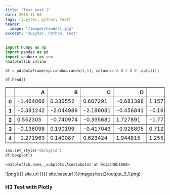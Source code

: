 ```yaml
---
title: "Test post 2"
date: 2018-11-08
tags: [jupyter, python, test]
header:
  image: "/images/header1.jpg"
excerpt: "Jupyter, Python, Test"
---
```


```python
import numpy as np
import pandas as pd
import seaborn as sns
%matplotlib inline
```


```python
df = pd.DataFrame(np.random.randn(5,5), columns='A B C D E'.split())
```


```python
df.head()
```




<div>
<style scoped>
    .dataframe tbody tr th:only-of-type {
        vertical-align: middle;
    }

    .dataframe tbody tr th {
        vertical-align: top;
    }

    .dataframe thead th {
        text-align: right;
    }
</style>
<table border="1" class="dataframe">
  <thead>
    <tr style="text-align: right;">
      <th></th>
      <th>A</th>
      <th>B</th>
      <th>C</th>
      <th>D</th>
      <th>E</th>
    </tr>
  </thead>
  <tbody>
    <tr>
      <th>0</th>
      <td>-1.464066</td>
      <td>0.336552</td>
      <td>0.607291</td>
      <td>-0.681398</td>
      <td>1.157758</td>
    </tr>
    <tr>
      <th>1</th>
      <td>-0.381242</td>
      <td>-2.044989</td>
      <td>-2.186081</td>
      <td>-0.456841</td>
      <td>-0.169559</td>
    </tr>
    <tr>
      <th>2</th>
      <td>0.552305</td>
      <td>-0.740974</td>
      <td>-0.395681</td>
      <td>1.727891</td>
      <td>-1.773343</td>
    </tr>
    <tr>
      <th>3</th>
      <td>-0.136098</td>
      <td>0.190199</td>
      <td>-0.417043</td>
      <td>-0.928805</td>
      <td>0.712748</td>
    </tr>
    <tr>
      <th>4</th>
      <td>-1.271963</td>
      <td>0.140087</td>
      <td>0.623424</td>
      <td>1.944815</td>
      <td>1.255174</td>
    </tr>
  </tbody>
</table>
</div>




```python
sns.set_style("darkgrid")
df.boxplot()
```




    <matplotlib.axes._subplots.AxesSubplot at 0x1a246b1668>



![png]({{ site.url }}{{ site.baseurl }}/images/test2/output_3_1.png)


### H3 Test with Plotly


<script src="https://cdn.plot.ly/plotly-latest.min.js"></script>

<div id="22495cec-ac95-42d5-b3b1-4566a5848585" style="height: 100%; width: 100%;" class="plotly-graph-div"></div><script type="text/javascript">window.PLOTLYENV=window.PLOTLYENV || {};window.PLOTLYENV.BASE_URL="https://plot.ly";Plotly.newPlot("22495cec-ac95-42d5-b3b1-4566a5848585", [{"type": "scatter", "x": [0.0, 0.1111111111111111, 0.2222222222222222, 0.3333333333333333, 0.4444444444444444, 0.5555555555555556, 0.6666666666666666, 0.7777777777777777, 0.8888888888888888, 1.0], "y": [-0.2706323284096669, -0.5368085060076518, -0.3650022122835297, 1.0837185699917664, -1.6123886503326845, 1.3256691068338189, -0.31083903066205104, 0.6951190301897303, -1.624361384686101, 1.852523980751262]}], {}, {"showLink": true, "linkText": "Export to plot.ly"})</script>

<div id="9896878f-5150-4b05-8ad9-bd23c5802fc2" style="height: 525px; width: 100%;" class="plotly-graph-div js-plotly-plot"><div class="plot-container plotly"><div class="svg-container" style="position: relative; width: 985.469px; height: 525px;"><svg class="main-svg" xmlns="http://www.w3.org/2000/svg" xmlns:xlink="http://www.w3.org/1999/xlink" width="985.469" height="525" style="background: rgb(245, 246, 249);"><defs id="defs-ed16f3"><g class="clips"><clipPath id="cliped16f3xyplot" class="plotclip"><rect width="824" height="241.49999999999997"></rect></clipPath><clipPath id="cliped16f3x2y2plot" class="plotclip"><rect width="824" height="86.25"></rect></clipPath><clipPath class="axesclip" id="cliped16f3x"><rect x="80" y="0" width="824" height="525"></rect></clipPath><clipPath class="axesclip" id="cliped16f3y"><rect x="0" y="100" width="985.469" height="241.49999999999997"></rect></clipPath><clipPath class="axesclip" id="cliped16f3xy"><rect x="80" y="100" width="824" height="241.49999999999997"></rect></clipPath><clipPath class="axesclip" id="cliped16f3y2"><rect x="0" y="358.75" width="985.469" height="86.25"></rect></clipPath><clipPath class="axesclip" id="cliped16f3xy2"><rect x="80" y="358.75" width="824" height="86.25"></rect></clipPath><clipPath class="axesclip" id="cliped16f3x2"><rect x="80" y="0" width="824" height="525"></rect></clipPath><clipPath class="axesclip" id="cliped16f3x2y"><rect x="80" y="100" width="824" height="241.49999999999997"></rect></clipPath><clipPath class="axesclip" id="cliped16f3x2y2"><rect x="80" y="358.75" width="824" height="86.25"></rect></clipPath></g><g class="gradients"></g></defs><g class="bglayer"></g><g class="draglayer cursor-crosshair"><g class="xy"><rect class="nsewdrag drag" data-subplot="xy" x="80" y="100" width="824" height="241.49999999999997" style="fill: transparent; stroke-width: 0; pointer-events: all;"></rect><rect class="nwdrag drag cursor-nw-resize" data-subplot="xy" x="60" y="80" width="20" height="20" style="fill: transparent; stroke-width: 0; pointer-events: all;"></rect><rect class="nedrag drag cursor-ne-resize" data-subplot="xy" x="904" y="80" width="20" height="20" style="fill: transparent; stroke-width: 0; pointer-events: all;"></rect><rect class="swdrag drag cursor-sw-resize" data-subplot="xy" x="60" y="341.5" width="20" height="20" style="fill: transparent; stroke-width: 0; pointer-events: all;"></rect><rect class="sedrag drag cursor-se-resize" data-subplot="xy" x="904" y="341.5" width="20" height="20" style="fill: transparent; stroke-width: 0; pointer-events: all;"></rect><rect class="ewdrag drag cursor-ew-resize" data-subplot="xy" x="162.4" y="342" width="659.2" height="20" style="fill: transparent; stroke-width: 0; pointer-events: all;"></rect><rect class="wdrag drag cursor-w-resize" data-subplot="xy" x="80" y="342" width="82.4" height="20" style="fill: transparent; stroke-width: 0; pointer-events: all;"></rect><rect class="edrag drag cursor-e-resize" data-subplot="xy" x="821.6" y="342" width="82.4" height="20" style="fill: transparent; stroke-width: 0; pointer-events: all;"></rect><rect class="nsdrag drag cursor-ns-resize" data-subplot="xy" x="59.5" y="124.15" width="20" height="193.2" style="fill: transparent; stroke-width: 0; pointer-events: all;"></rect><rect class="sdrag drag cursor-s-resize" data-subplot="xy" x="59.5" y="317.34999999999997" width="20" height="24.15" style="fill: transparent; stroke-width: 0; pointer-events: all;"></rect><rect class="ndrag drag cursor-n-resize" data-subplot="xy" x="59.5" y="100" width="20" height="24.15" style="fill: transparent; stroke-width: 0; pointer-events: all;"></rect></g><g class="x2y2"><rect class="nsewdrag drag" data-subplot="x2y2" x="80" y="358.75" width="824" height="86.25" style="fill: transparent; stroke-width: 0; pointer-events: all;"></rect><rect class="nwdrag drag cursor-nw-resize" data-subplot="x2y2" x="60" y="338.75" width="20" height="20" style="fill: transparent; stroke-width: 0; pointer-events: all;"></rect><rect class="nedrag drag cursor-ne-resize" data-subplot="x2y2" x="904" y="338.75" width="20" height="20" style="fill: transparent; stroke-width: 0; pointer-events: all;"></rect><rect class="swdrag drag cursor-sw-resize" data-subplot="x2y2" x="60" y="445" width="20" height="20" style="fill: transparent; stroke-width: 0; pointer-events: all;"></rect><rect class="sedrag drag cursor-se-resize" data-subplot="x2y2" x="904" y="445" width="20" height="20" style="fill: transparent; stroke-width: 0; pointer-events: all;"></rect><rect class="ewdrag drag cursor-ew-resize" data-subplot="x2y2" x="162.4" y="445.5" width="659.2" height="20" style="fill: transparent; stroke-width: 0; pointer-events: all;"></rect><rect class="wdrag drag cursor-w-resize" data-subplot="x2y2" x="80" y="445.5" width="82.4" height="20" style="fill: transparent; stroke-width: 0; pointer-events: all;"></rect><rect class="edrag drag cursor-e-resize" data-subplot="x2y2" x="821.6" y="445.5" width="82.4" height="20" style="fill: transparent; stroke-width: 0; pointer-events: all;"></rect><rect class="nsdrag drag cursor-ns-resize" data-subplot="x2y2" x="59.5" y="367.375" width="20" height="69" style="fill: transparent; stroke-width: 0; pointer-events: all;"></rect><rect class="sdrag drag cursor-s-resize" data-subplot="x2y2" x="59.5" y="436.375" width="20" height="8.625" style="fill: transparent; stroke-width: 0; pointer-events: all;"></rect><rect class="ndrag drag cursor-n-resize" data-subplot="x2y2" x="59.5" y="358.75" width="20" height="8.625" style="fill: transparent; stroke-width: 0; pointer-events: all;"></rect></g></g><g class="layer-below"><g class="imagelayer"></g><g class="shapelayer"></g></g><g class="cartesianlayer"><g class="subplot xy"><g class="layer-subplot"><g class="shapelayer"></g><g class="imagelayer"></g></g><g class="gridlayer"><g class="x"><path class="xgrid crisp" d="M0,100v241.49999999999997" transform="translate(163.23000000000002,0)" style="stroke: rgb(225, 229, 237); stroke-opacity: 1; stroke-width: 1px;"></path><path class="xgrid crisp" d="M0,100v241.49999999999997" transform="translate(246.46,0)" style="stroke: rgb(225, 229, 237); stroke-opacity: 1; stroke-width: 1px;"></path><path class="xgrid crisp" d="M0,100v241.49999999999997" transform="translate(329.7,0)" style="stroke: rgb(225, 229, 237); stroke-opacity: 1; stroke-width: 1px;"></path><path class="xgrid crisp" d="M0,100v241.49999999999997" transform="translate(412.93,0)" style="stroke: rgb(225, 229, 237); stroke-opacity: 1; stroke-width: 1px;"></path><path class="xgrid crisp" d="M0,100v241.49999999999997" transform="translate(496.16,0)" style="stroke: rgb(225, 229, 237); stroke-opacity: 1; stroke-width: 1px;"></path><path class="xgrid crisp" d="M0,100v241.49999999999997" transform="translate(579.39,0)" style="stroke: rgb(225, 229, 237); stroke-opacity: 1; stroke-width: 1px;"></path><path class="xgrid crisp" d="M0,100v241.49999999999997" transform="translate(662.63,0)" style="stroke: rgb(225, 229, 237); stroke-opacity: 1; stroke-width: 1px;"></path><path class="xgrid crisp" d="M0,100v241.49999999999997" transform="translate(745.86,0)" style="stroke: rgb(225, 229, 237); stroke-opacity: 1; stroke-width: 1px;"></path><path class="xgrid crisp" d="M0,100v241.49999999999997" transform="translate(829.09,0)" style="stroke: rgb(225, 229, 237); stroke-opacity: 1; stroke-width: 1px;"></path></g><g class="y"><path class="ygrid crisp" d="M80,0h824" transform="translate(0,307.72)" style="stroke: rgb(225, 229, 237); stroke-opacity: 1; stroke-width: 1px;"></path><path class="ygrid crisp" d="M80,0h824" transform="translate(0,270)" style="stroke: rgb(225, 229, 237); stroke-opacity: 1; stroke-width: 1px;"></path><path class="ygrid crisp" d="M80,0h824" transform="translate(0,194.57)" style="stroke: rgb(225, 229, 237); stroke-opacity: 1; stroke-width: 1px;"></path><path class="ygrid crisp" d="M80,0h824" transform="translate(0,156.85)" style="stroke: rgb(225, 229, 237); stroke-opacity: 1; stroke-width: 1px;"></path><path class="ygrid crisp" d="M80,0h824" transform="translate(0,119.14)" style="stroke: rgb(225, 229, 237); stroke-opacity: 1; stroke-width: 1px;"></path></g></g><g class="zerolinelayer"><path class="xzl zl crisp" d="M0,100v241.49999999999997" transform="translate(80,0)" style="stroke: rgb(225, 229, 237); stroke-opacity: 1; stroke-width: 1px;"></path><path class="yzl zl crisp" d="M80,0h824" transform="translate(0,232.29)" style="stroke: rgb(225, 229, 237); stroke-opacity: 1; stroke-width: 1px;"></path></g><path class="xlines-below"></path><path class="ylines-below"></path><g class="overlines-below"></g><g class="xaxislayer-below"></g><g class="yaxislayer-below"></g><g class="overaxes-below"></g><g class="plot" transform="translate(80, 100)" clip-path="url(#cliped16f3xyplot)"><g class="scatterlayer mlayer"><g class="trace scatter traceaff9847f-6020-48f7-b0f1-c987dec15ae1" style="stroke-miterlimit: 2; opacity: 1;"><g class="fills"></g><g class="errorbars"></g><g class="lines"><path class="js-line" d="M0,149.48L8.32,170.11L16.65,154.57L24.97,160.27L33.29,109.95L41.62,178.2L49.94,122.17L58.26,127.52L66.59,146.04L74.91,213.4L83.23,106.76L91.56,113.11L99.88,109.94L108.2,181.21L116.53,177.86L124.85,137.48L133.17,84.15L141.49,198.22L149.82,103.36L158.14,109.17L166.46,147.44L174.79,188.59L183.11,92.01L199.76,177.69L208.08,47.02L216.4,161.22L224.73,94.73L233.05,94.89L241.37,147.61L249.7,123.23L258.02,12.08L266.34,59.6L274.67,159.3L282.99,229.43L291.31,124.69L299.64,137.39L307.96,106L316.28,215.91L324.61,109.74L332.93,136.78L341.25,98.27L349.58,163.41L357.9,145.11L366.22,148.17L374.55,149.99L382.87,125.49L391.19,166.28L399.52,112.07L407.84,169.14L416.16,77.73L424.48,125.82L432.81,52.7L441.13,140.04L449.45,196.95L457.78,36.92L466.1,157.45L474.42,107.87L482.75,106.56L491.07,198.07L499.39,133.71L507.72,129.11L532.69,186.17L541.01,174.03L549.33,106.07L557.66,168.93L565.98,126.11L574.3,88.52L582.63,178.94L590.95,88.87L599.27,183.88L607.6,108.07L615.92,151.79L624.24,164.75L632.57,183.08L640.89,157.53L649.21,111.24L657.54,119.8L665.86,99.22L674.18,225.15L682.51,81.39L690.83,158.26L699.15,123.27L707.47,214.29L715.8,86.38L724.12,169.99L732.44,133.6L740.77,103.61L749.09,73.55L757.41,112.03L765.74,94.76L774.06,148.19L782.38,163.57L790.71,145.43L799.03,123.54L807.35,148.87L815.68,135.07L824,43.96" style="vector-effect: non-scaling-stroke; fill: none; stroke: rgb(255, 153, 51); stroke-opacity: 1; stroke-width: 1.3px; opacity: 1;"></path></g><g class="points"></g><g class="text"></g></g><g class="trace scatter trace3a095649-e96a-4704-a845-d1b12e963800" style="stroke-miterlimit: 2; opacity: 1;"><g class="fills"></g><g class="errorbars"></g><g class="lines"><path class="js-line" d="M0,77.06L8.32,176.68L16.65,158.8L24.97,32.24L33.29,201.11L41.62,121.77L49.94,144.06L58.26,175.35L66.59,99.89L74.91,93.65L83.23,134.39L91.56,101.67L99.88,120.28L108.2,163.18L116.53,182.34L124.85,156.84L133.17,122.7L141.49,59.96L149.82,166.78L158.14,143.82L166.46,114.74L174.79,79.46L183.11,48.28L191.43,83.88L199.76,168.75L208.08,89.16L216.4,139.93L224.73,109.58L233.05,66.97L241.37,84.16L249.7,109.88L258.02,123.01L266.34,67.35L274.67,151.75L282.99,108.65L291.31,140.97L299.64,143.46L307.96,141.59L316.28,120.28L324.61,123.76L332.93,126.04L341.25,104.95L349.58,166.65L357.9,188.28L366.22,111.43L374.55,190.42L382.87,158.56L391.19,118.59L399.52,122.38L407.84,77.88L416.16,208.19L424.48,152.31L432.81,174.48L441.13,179.06L449.45,106.45L457.78,182.18L466.1,165.33L474.42,189.17L482.75,144.89L491.07,111.36L499.39,95.15L507.72,84.65L516.04,151.72L524.36,50.05L532.69,157.64L541.01,150.88L549.33,160.05L557.66,146.45L565.98,120.01L574.3,136.75L582.63,146.94L590.95,167.51L599.27,149.33L607.6,110.95L615.92,117.3L624.24,142.3L632.57,107.46L640.89,152.34L649.21,140.08L657.54,169.16L665.86,83.83L674.18,84.65L682.51,194.45L690.83,145.98L699.15,104.57L707.47,169.58L715.8,91.15L724.12,190.62L732.44,104.73L740.77,168.32L749.09,121.45L757.41,89L765.74,167.85L774.06,146.78L782.38,133.27L790.71,59.57L799.03,131.02L807.35,135.99L815.68,113.38L824,164.09" style="vector-effect: non-scaling-stroke; fill: none; stroke: rgb(55, 128, 191); stroke-opacity: 1; stroke-width: 1.3px; opacity: 1;"></path></g><g class="points"></g><g class="text"></g></g></g></g><g class="overplot"></g><path class="xlines-above crisp" d="M0,0" style="fill: none;"></path><path class="ylines-above crisp" d="M0,0" style="fill: none;"></path><g class="overlines-above"></g><g class="xaxislayer-above"><g class="xtick"><text text-anchor="middle" x="0" y="354.5" data-unformatted="0" data-math="N" transform="translate(80,0)" style="font-family: &quot;Open Sans&quot;, verdana, arial, sans-serif; font-size: 12px; fill: rgb(77, 86, 99); fill-opacity: 1; white-space: pre;">0</text></g><g class="xtick"><text text-anchor="middle" x="0" y="354.5" data-unformatted="10" data-math="N" transform="translate(163.23000000000002,0)" style="font-family: &quot;Open Sans&quot;, verdana, arial, sans-serif; font-size: 12px; fill: rgb(77, 86, 99); fill-opacity: 1; white-space: pre;">10</text></g><g class="xtick"><text text-anchor="middle" x="0" y="354.5" data-unformatted="20" data-math="N" transform="translate(246.46,0)" style="font-family: &quot;Open Sans&quot;, verdana, arial, sans-serif; font-size: 12px; fill: rgb(77, 86, 99); fill-opacity: 1; white-space: pre;">20</text></g><g class="xtick"><text text-anchor="middle" x="0" y="354.5" data-unformatted="30" data-math="N" transform="translate(329.7,0)" style="font-family: &quot;Open Sans&quot;, verdana, arial, sans-serif; font-size: 12px; fill: rgb(77, 86, 99); fill-opacity: 1; white-space: pre;">30</text></g><g class="xtick"><text text-anchor="middle" x="0" y="354.5" data-unformatted="40" data-math="N" transform="translate(412.93,0)" style="font-family: &quot;Open Sans&quot;, verdana, arial, sans-serif; font-size: 12px; fill: rgb(77, 86, 99); fill-opacity: 1; white-space: pre;">40</text></g><g class="xtick"><text text-anchor="middle" x="0" y="354.5" data-unformatted="50" data-math="N" transform="translate(496.16,0)" style="font-family: &quot;Open Sans&quot;, verdana, arial, sans-serif; font-size: 12px; fill: rgb(77, 86, 99); fill-opacity: 1; white-space: pre;">50</text></g><g class="xtick"><text text-anchor="middle" x="0" y="354.5" data-unformatted="60" data-math="N" transform="translate(579.39,0)" style="font-family: &quot;Open Sans&quot;, verdana, arial, sans-serif; font-size: 12px; fill: rgb(77, 86, 99); fill-opacity: 1; white-space: pre;">60</text></g><g class="xtick"><text text-anchor="middle" x="0" y="354.5" data-unformatted="70" data-math="N" transform="translate(662.63,0)" style="font-family: &quot;Open Sans&quot;, verdana, arial, sans-serif; font-size: 12px; fill: rgb(77, 86, 99); fill-opacity: 1; white-space: pre;">70</text></g><g class="xtick"><text text-anchor="middle" x="0" y="354.5" data-unformatted="80" data-math="N" transform="translate(745.86,0)" style="font-family: &quot;Open Sans&quot;, verdana, arial, sans-serif; font-size: 12px; fill: rgb(77, 86, 99); fill-opacity: 1; white-space: pre;">80</text></g><g class="xtick"><text text-anchor="middle" x="0" y="354.5" data-unformatted="90" data-math="N" transform="translate(829.09,0)" style="font-family: &quot;Open Sans&quot;, verdana, arial, sans-serif; font-size: 12px; fill: rgb(77, 86, 99); fill-opacity: 1; white-space: pre;">90</text></g></g><g class="yaxislayer-above"><g class="ytick"><text text-anchor="end" x="79" y="4.199999999999999" data-unformatted="−2" data-math="N" transform="translate(0,307.72)" style="font-family: &quot;Open Sans&quot;, verdana, arial, sans-serif; font-size: 12px; fill: rgb(77, 86, 99); fill-opacity: 1; white-space: pre;">−2</text></g><g class="ytick"><text text-anchor="end" x="79" y="4.199999999999999" data-unformatted="−1" data-math="N" transform="translate(0,270)" style="font-family: &quot;Open Sans&quot;, verdana, arial, sans-serif; font-size: 12px; fill: rgb(77, 86, 99); fill-opacity: 1; white-space: pre;">−1</text></g><g class="ytick"><text text-anchor="end" x="79" y="4.199999999999999" data-unformatted="0" data-math="N" transform="translate(0,232.29)" style="font-family: &quot;Open Sans&quot;, verdana, arial, sans-serif; font-size: 12px; fill: rgb(77, 86, 99); fill-opacity: 1; white-space: pre;">0</text></g><g class="ytick"><text text-anchor="end" x="79" y="4.199999999999999" data-unformatted="1" data-math="N" transform="translate(0,194.57)" style="font-family: &quot;Open Sans&quot;, verdana, arial, sans-serif; font-size: 12px; fill: rgb(77, 86, 99); fill-opacity: 1; white-space: pre;">1</text></g><g class="ytick"><text text-anchor="end" x="79" y="4.199999999999999" data-unformatted="2" data-math="N" transform="translate(0,156.85)" style="font-family: &quot;Open Sans&quot;, verdana, arial, sans-serif; font-size: 12px; fill: rgb(77, 86, 99); fill-opacity: 1; white-space: pre;">2</text></g><g class="ytick"><text text-anchor="end" x="79" y="4.199999999999999" data-unformatted="3" data-math="N" transform="translate(0,119.14)" style="font-family: &quot;Open Sans&quot;, verdana, arial, sans-serif; font-size: 12px; fill: rgb(77, 86, 99); fill-opacity: 1; white-space: pre;">3</text></g></g><g class="overaxes-above"></g></g><g class="subplot x2y2"><g class="layer-subplot"><g class="shapelayer"></g><g class="imagelayer"></g></g><g class="gridlayer"><g class="x2"><path class="x2grid crisp" d="M0,358.75v86.25" transform="translate(163.23000000000002,0)" style="stroke: rgb(225, 229, 237); stroke-opacity: 1; stroke-width: 1px;"></path><path class="x2grid crisp" d="M0,358.75v86.25" transform="translate(246.46,0)" style="stroke: rgb(225, 229, 237); stroke-opacity: 1; stroke-width: 1px;"></path><path class="x2grid crisp" d="M0,358.75v86.25" transform="translate(329.7,0)" style="stroke: rgb(225, 229, 237); stroke-opacity: 1; stroke-width: 1px;"></path><path class="x2grid crisp" d="M0,358.75v86.25" transform="translate(412.93,0)" style="stroke: rgb(225, 229, 237); stroke-opacity: 1; stroke-width: 1px;"></path><path class="x2grid crisp" d="M0,358.75v86.25" transform="translate(496.16,0)" style="stroke: rgb(225, 229, 237); stroke-opacity: 1; stroke-width: 1px;"></path><path class="x2grid crisp" d="M0,358.75v86.25" transform="translate(579.39,0)" style="stroke: rgb(225, 229, 237); stroke-opacity: 1; stroke-width: 1px;"></path><path class="x2grid crisp" d="M0,358.75v86.25" transform="translate(662.63,0)" style="stroke: rgb(225, 229, 237); stroke-opacity: 1; stroke-width: 1px;"></path><path class="x2grid crisp" d="M0,358.75v86.25" transform="translate(745.86,0)" style="stroke: rgb(225, 229, 237); stroke-opacity: 1; stroke-width: 1px;"></path><path class="x2grid crisp" d="M0,358.75v86.25" transform="translate(829.09,0)" style="stroke: rgb(225, 229, 237); stroke-opacity: 1; stroke-width: 1px;"></path></g><g class="y2"><path class="y2grid crisp" d="M80,0h824" transform="translate(0,443.5)" style="stroke: rgb(225, 229, 237); stroke-opacity: 1; stroke-width: 1px;"></path><path class="y2grid crisp" d="M80,0h824" transform="translate(0,423.01)" style="stroke: rgb(225, 229, 237); stroke-opacity: 1; stroke-width: 1px;"></path><path class="y2grid crisp" d="M80,0h824" transform="translate(0,382.03)" style="stroke: rgb(225, 229, 237); stroke-opacity: 1; stroke-width: 1px;"></path><path class="y2grid crisp" d="M80,0h824" transform="translate(0,361.54)" style="stroke: rgb(225, 229, 237); stroke-opacity: 1; stroke-width: 1px;"></path></g></g><g class="zerolinelayer"><path class="x2zl zl crisp" d="M0,358.75v86.25" transform="translate(80,0)" style="stroke: rgb(225, 229, 237); stroke-opacity: 1; stroke-width: 1px;"></path><path class="y2zl zl crisp" d="M80,0h824" transform="translate(0,402.52)" style="stroke: rgb(225, 229, 237); stroke-opacity: 1; stroke-width: 1px;"></path></g><path class="xlines-below"></path><path class="ylines-below"></path><g class="overlines-below"></g><g class="xaxislayer-below"></g><g class="yaxislayer-below"></g><g class="overaxes-below"></g><g class="plot" transform="translate(80, 358.75)" clip-path="url(#cliped16f3x2y2plot)"><g class="scatterlayer mlayer"><g class="trace scatter trace69a8c440-0cb4-4673-915b-51d8d7982895" style="stroke-miterlimit: 2;"><g class="fills"><g><path class="js-fill" d="M824,43.77L8.32,43.77L8.32,41.98L16.65,42.62L33.29,19.01L49.94,37.83L58.26,30.78L83.23,36.26L99.88,40.96L116.53,42.55L124.85,38.51L133.17,33.3L149.82,26.54L158.14,34.36L208.08,32.32L224.73,39.74L258.02,13.64L266.34,41.67L291.31,39.35L299.64,42.12L307.96,34.1L324.61,39.96L341.25,41.96L349.58,42.89L357.9,32.05L374.55,32.79L382.87,34.79L399.52,40.97L416.16,8.33L424.48,36.58L432.81,10.69L441.13,33.17L457.78,4.31L466.1,41.63L474.42,21.69L482.75,33.36L516.04,42.72L549.33,29.11L574.3,30.67L590.95,22.41L607.6,42.99L649.21,35.94L657.54,30.36L682.51,13.06L715.8,42.47L724.12,38.17L740.77,26.19L749.09,30.76L765.74,23.92L799.03,41.74L824,11.14" style="fill: rgb(0, 128, 0); fill-opacity: 0.5; stroke-width: 0;"></path></g></g><g class="errorbars"></g><g class="lines"><path class="js-line" d="M8.32,41.98L16.65,42.62" style="vector-effect: non-scaling-stroke; fill: none; stroke: rgb(0, 128, 0); stroke-opacity: 1; stroke-width: 0.5px; opacity: 1;"></path><path class="js-line" d="M49.94,37.83L58.26,30.78" style="vector-effect: non-scaling-stroke; fill: none; stroke: rgb(0, 128, 0); stroke-opacity: 1; stroke-width: 0.5px; opacity: 1;"></path><path class="js-line" d="M116.53,42.55L124.85,38.51L133.17,33.3" style="vector-effect: non-scaling-stroke; fill: none; stroke: rgb(0, 128, 0); stroke-opacity: 1; stroke-width: 0.5px; opacity: 1;"></path><path class="js-line" d="M149.82,26.54L158.14,34.36" style="vector-effect: non-scaling-stroke; fill: none; stroke: rgb(0, 128, 0); stroke-opacity: 1; stroke-width: 0.5px; opacity: 1;"></path><path class="js-line" d="M258.02,13.64L266.34,41.67" style="vector-effect: non-scaling-stroke; fill: none; stroke: rgb(0, 128, 0); stroke-opacity: 1; stroke-width: 0.5px; opacity: 1;"></path><path class="js-line" d="M291.31,39.35L299.64,42.12L307.96,34.1" style="vector-effect: non-scaling-stroke; fill: none; stroke: rgb(0, 128, 0); stroke-opacity: 1; stroke-width: 0.5px; opacity: 1;"></path><path class="js-line" d="M341.25,41.96L349.58,42.89L357.9,32.05" style="vector-effect: non-scaling-stroke; fill: none; stroke: rgb(0, 128, 0); stroke-opacity: 1; stroke-width: 0.5px; opacity: 1;"></path><path class="js-line" d="M374.55,32.79L382.87,34.79" style="vector-effect: non-scaling-stroke; fill: none; stroke: rgb(0, 128, 0); stroke-opacity: 1; stroke-width: 0.5px; opacity: 1;"></path><path class="js-line" d="M416.16,8.33L424.48,36.58L432.81,10.69L441.13,33.17" style="vector-effect: non-scaling-stroke; fill: none; stroke: rgb(0, 128, 0); stroke-opacity: 1; stroke-width: 0.5px; opacity: 1;"></path><path class="js-line" d="M457.78,4.31L466.1,41.63L474.42,21.69L482.75,33.36" style="vector-effect: non-scaling-stroke; fill: none; stroke: rgb(0, 128, 0); stroke-opacity: 1; stroke-width: 0.5px; opacity: 1;"></path><path class="js-line" d="M649.21,35.94L657.54,30.36" style="vector-effect: non-scaling-stroke; fill: none; stroke: rgb(0, 128, 0); stroke-opacity: 1; stroke-width: 0.5px; opacity: 1;"></path><path class="js-line" d="M715.8,42.47L724.12,38.17" style="vector-effect: non-scaling-stroke; fill: none; stroke: rgb(0, 128, 0); stroke-opacity: 1; stroke-width: 0.5px; opacity: 1;"></path><path class="js-line" d="M740.77,26.19L749.09,30.76" style="vector-effect: non-scaling-stroke; fill: none; stroke: rgb(0, 128, 0); stroke-opacity: 1; stroke-width: 0.5px; opacity: 1;"></path></g><g class="points"></g><g class="text"></g></g><g class="trace scatter trace5b49ff81-b691-424b-80cb-e258ae739612" style="stroke-miterlimit: 2;"><g class="fills"><g><path class="js-fill" d="M815.68,43.77L0,43.77L0,63.44L24.97,78.55L41.62,59.1L66.59,56.31L74.91,76.3L91.56,46.88L108.2,48.67L141.49,81.33L166.46,52.66L174.79,73.42L183.11,55.65L191.43,57.27L199.76,46.2L216.4,49.55L233.05,51.35L241.37,61.01L249.7,47.4L274.67,45.82L282.99,76.58L316.28,69.75L332.93,46.69L366.22,53.75L391.19,56.73L407.84,68.56L449.45,68.35L491.07,67.33L499.39,54.25L507.72,55.85L524.36,75.76L532.69,51.52L541.01,50.06L557.66,49.88L565.98,45.43L582.63,52.46L599.27,53.16L615.92,53.14L624.24,49.87L632.57,64.31L640.89,45.18L665.86,47.95L674.18,81.94L690.83,47.11L699.15,48.85L707.47,55.92L732.44,51.61L757.41,50.03L774.06,44.15L782.38,52L790.71,67.09L807.35,47.27L815.68,49.66" style="fill: rgb(255, 0, 0); fill-opacity: 0.5; stroke-width: 0;"></path></g></g><g class="errorbars"></g><g class="lines"><path class="js-line" d="M66.59,56.31L74.91,76.3" style="vector-effect: non-scaling-stroke; fill: none; stroke: rgb(255, 0, 0); stroke-opacity: 1; stroke-width: 0.5px; opacity: 1;"></path><path class="js-line" d="M166.46,52.66L174.79,73.42L183.11,55.65L191.43,57.27L199.76,46.2" style="vector-effect: non-scaling-stroke; fill: none; stroke: rgb(255, 0, 0); stroke-opacity: 1; stroke-width: 0.5px; opacity: 1;"></path><path class="js-line" d="M233.05,51.35L241.37,61.01L249.7,47.4" style="vector-effect: non-scaling-stroke; fill: none; stroke: rgb(255, 0, 0); stroke-opacity: 1; stroke-width: 0.5px; opacity: 1;"></path><path class="js-line" d="M274.67,45.82L282.99,76.58" style="vector-effect: non-scaling-stroke; fill: none; stroke: rgb(255, 0, 0); stroke-opacity: 1; stroke-width: 0.5px; opacity: 1;"></path><path class="js-line" d="M491.07,67.33L499.39,54.25L507.72,55.85" style="vector-effect: non-scaling-stroke; fill: none; stroke: rgb(255, 0, 0); stroke-opacity: 1; stroke-width: 0.5px; opacity: 1;"></path><path class="js-line" d="M524.36,75.76L532.69,51.52L541.01,50.06" style="vector-effect: non-scaling-stroke; fill: none; stroke: rgb(255, 0, 0); stroke-opacity: 1; stroke-width: 0.5px; opacity: 1;"></path><path class="js-line" d="M557.66,49.88L565.98,45.43" style="vector-effect: non-scaling-stroke; fill: none; stroke: rgb(255, 0, 0); stroke-opacity: 1; stroke-width: 0.5px; opacity: 1;"></path><path class="js-line" d="M615.92,53.14L624.24,49.87L632.57,64.31L640.89,45.18" style="vector-effect: non-scaling-stroke; fill: none; stroke: rgb(255, 0, 0); stroke-opacity: 1; stroke-width: 0.5px; opacity: 1;"></path><path class="js-line" d="M665.86,47.95L674.18,81.94" style="vector-effect: non-scaling-stroke; fill: none; stroke: rgb(255, 0, 0); stroke-opacity: 1; stroke-width: 0.5px; opacity: 1;"></path><path class="js-line" d="M690.83,47.11L699.15,48.85L707.47,55.92" style="vector-effect: non-scaling-stroke; fill: none; stroke: rgb(255, 0, 0); stroke-opacity: 1; stroke-width: 0.5px; opacity: 1;"></path><path class="js-line" d="M774.06,44.15L782.38,52L790.71,67.09" style="vector-effect: non-scaling-stroke; fill: none; stroke: rgb(255, 0, 0); stroke-opacity: 1; stroke-width: 0.5px; opacity: 1;"></path><path class="js-line" d="M807.35,47.27L815.68,49.66" style="vector-effect: non-scaling-stroke; fill: none; stroke: rgb(255, 0, 0); stroke-opacity: 1; stroke-width: 0.5px; opacity: 1;"></path></g><g class="points"></g><g class="text"></g></g></g></g><g class="overplot"></g><path class="xlines-above crisp" d="M0,0" style="fill: none;"></path><path class="ylines-above crisp" d="M0,0" style="fill: none;"></path><g class="overlines-above"></g><g class="xaxislayer-above"></g><g class="yaxislayer-above"><g class="y2tick"><text text-anchor="end" x="79" y="4.199999999999999" data-unformatted="−4" data-math="N" transform="translate(0,443.5)" style="font-family: &quot;Open Sans&quot;, verdana, arial, sans-serif; font-size: 12px; fill: rgb(77, 86, 99); fill-opacity: 1; white-space: pre;">−4</text></g><g class="y2tick"><text text-anchor="end" x="79" y="4.199999999999999" data-unformatted="−2" data-math="N" transform="translate(0,423.01)" style="font-family: &quot;Open Sans&quot;, verdana, arial, sans-serif; font-size: 12px; fill: rgb(77, 86, 99); fill-opacity: 1; white-space: pre;">−2</text></g><g class="y2tick"><text text-anchor="end" x="79" y="4.199999999999999" data-unformatted="0" data-math="N" transform="translate(0,402.52)" style="font-family: &quot;Open Sans&quot;, verdana, arial, sans-serif; font-size: 12px; fill: rgb(77, 86, 99); fill-opacity: 1; white-space: pre;">0</text></g><g class="y2tick"><text text-anchor="end" x="79" y="4.199999999999999" data-unformatted="2" data-math="N" transform="translate(0,382.03)" style="font-family: &quot;Open Sans&quot;, verdana, arial, sans-serif; font-size: 12px; fill: rgb(77, 86, 99); fill-opacity: 1; white-space: pre;">2</text></g><g class="y2tick"><text text-anchor="end" x="79" y="4.199999999999999" data-unformatted="4" data-math="N" transform="translate(0,361.54)" style="font-family: &quot;Open Sans&quot;, verdana, arial, sans-serif; font-size: 12px; fill: rgb(77, 86, 99); fill-opacity: 1; white-space: pre;">4</text></g></g><g class="overaxes-above"></g></g></g><g class="polarlayer"></g><g class="ternarylayer"></g><g class="geolayer"></g><g class="pielayer"></g><g class="glimages"></g><text class="js-plot-link-container" y="516" text-anchor="end" x="978.469" style="font-family: &quot;Open Sans&quot;, Arial, sans-serif; font-size: 12px; fill: rgb(68, 68, 68); pointer-events: all;"><tspan class="js-link-to-tool"><a xlink:href="#" class="link--impt link--embedview" font-weight="bold">Export to plot.ly »</a></tspan><tspan class="js-link-spacer"></tspan><tspan class="js-sourcelinks"></tspan></text></svg><div class="gl-container"></div><svg class="main-svg" xmlns="http://www.w3.org/2000/svg" xmlns:xlink="http://www.w3.org/1999/xlink" width="985.469" height="525"><defs id="topdefs-ed16f3"><g class="clips"></g><clipPath id="legended16f3"><rect width="53" height="48" x="0" y="0"></rect></clipPath></defs><g class="layer-above"><g class="imagelayer"></g><g class="shapelayer"></g></g><g class="infolayer"><g class="legend" pointer-events="all" transform="translate(920.48, 100)"><rect class="bg" shape-rendering="crispEdges" width="53" height="48" x="0" y="0" style="stroke: rgb(68, 68, 68); stroke-opacity: 1; fill: rgb(245, 246, 249); fill-opacity: 1; stroke-width: 0px;"></rect><g class="scrollbox" transform="translate(0, 0)" clip-path="url(#legended16f3)"><g class="groups"><g class="traces" transform="translate(0, 14.5)" style="opacity: 1;"><g class="layers" style="opacity: 1;"><g class="legendfill"></g><g class="legendlines"><path class="js-line" d="M5,0h30" style="fill: none; stroke: rgb(255, 153, 51); stroke-opacity: 1; stroke-width: 1.3px;"></path></g><g class="legendsymbols"><g class="legendpoints"></g></g></g><text class="legendtext user-select-none" text-anchor="start" x="40" y="4.680000000000001" data-unformatted="A" data-math="N" style="font-family: &quot;Open Sans&quot;, verdana, arial, sans-serif; font-size: 12px; fill: rgb(77, 86, 99); fill-opacity: 1; white-space: pre;">A</text><rect class="legendtoggle" pointer-events="all" x="0" y="-9.5" width="93" height="19" style="cursor: pointer; fill: rgb(0, 0, 0); fill-opacity: 0;"></rect></g><g class="traces" transform="translate(0, 33.5)" style="opacity: 1;"><g class="layers" style="opacity: 1;"><g class="legendfill"></g><g class="legendlines"><path class="js-line" d="M5,0h30" style="fill: none; stroke: rgb(55, 128, 191); stroke-opacity: 1; stroke-width: 1.3px;"></path></g><g class="legendsymbols"><g class="legendpoints"></g></g></g><text class="legendtext user-select-none" text-anchor="start" x="40" y="4.680000000000001" data-unformatted="B" data-math="N" style="font-family: &quot;Open Sans&quot;, verdana, arial, sans-serif; font-size: 12px; fill: rgb(77, 86, 99); fill-opacity: 1; white-space: pre;">B</text><rect class="legendtoggle" pointer-events="all" x="0" y="-9.5" width="93" height="19" style="cursor: pointer; fill: rgb(0, 0, 0); fill-opacity: 0;"></rect></g></g></g><rect class="scrollbar" rx="20" ry="3" width="0" height="0" x="0" y="0" style="fill: rgb(128, 139, 164); fill-opacity: 1;"></rect></g><g class="g-gtitle"></g><g class="g-xtitle"></g><g class="g-x2title"></g><g class="g-ytitle"></g><g class="g-y2title"><text class="y2title" transform="rotate(-90,42,401.875)" x="42" y="401.875" text-anchor="middle" data-unformatted="Spread" data-math="N" style="font-family: &quot;Open Sans&quot;, verdana, arial, sans-serif; font-size: 14px; fill: rgb(77, 86, 99); opacity: 1; font-weight: normal; white-space: pre;">Spread</text></g></g><g class="menulayer"></g><g class="zoomlayer"></g><g class="hoverlayer"></g></svg><div id="modebar-ed16f3" class="modebar modebar--hover"><div class="modebar-group"><a rel="tooltip" class="modebar-btn" data-title="Download plot as a png" data-toggle="false" data-gravity="n"><svg viewBox="0 0 1000 1000" class="icon" height="1em" width="1em"><path d="m500 450c-83 0-150-67-150-150 0-83 67-150 150-150 83 0 150 67 150 150 0 83-67 150-150 150z m400 150h-120c-16 0-34 13-39 29l-31 93c-6 15-23 28-40 28h-340c-16 0-34-13-39-28l-31-94c-6-15-23-28-40-28h-120c-55 0-100-45-100-100v-450c0-55 45-100 100-100h800c55 0 100 45 100 100v450c0 55-45 100-100 100z m-400-550c-138 0-250 112-250 250 0 138 112 250 250 250 138 0 250-112 250-250 0-138-112-250-250-250z m365 380c-19 0-35 16-35 35 0 19 16 35 35 35 19 0 35-16 35-35 0-19-16-35-35-35z" transform="matrix(1 0 0 -1 0 850)"></path></svg></a><a rel="tooltip" class="modebar-btn" data-title="Edit in Chart Studio" data-toggle="false" data-gravity="n"><svg viewBox="0 0 857.1 1000" class="icon" height="1em" width="1em"><path d="m214-7h429v214h-429v-214z m500 0h72v500q0 8-6 21t-11 20l-157 156q-5 6-19 12t-22 5v-232q0-22-15-38t-38-16h-322q-22 0-37 16t-16 38v232h-72v-714h72v232q0 22 16 38t37 16h465q22 0 38-16t15-38v-232z m-214 518v178q0 8-5 13t-13 5h-107q-7 0-13-5t-5-13v-178q0-8 5-13t13-5h107q7 0 13 5t5 13z m357-18v-518q0-22-15-38t-38-16h-750q-23 0-38 16t-16 38v750q0 22 16 38t38 16h517q23 0 50-12t42-26l156-157q16-15 27-42t11-49z" transform="matrix(1 0 0 -1 0 850)"></path></svg></a></div><div class="modebar-group"><a rel="tooltip" class="modebar-btn active" data-title="Zoom" data-attr="dragmode" data-val="zoom" data-toggle="false" data-gravity="n"><svg viewBox="0 0 1000 1000" class="icon" height="1em" width="1em"><path d="m1000-25l-250 251c40 63 63 138 63 218 0 224-182 406-407 406-224 0-406-182-406-406s183-406 407-406c80 0 155 22 218 62l250-250 125 125z m-812 250l0 438 437 0 0-438-437 0z m62 375l313 0 0-312-313 0 0 312z" transform="matrix(1 0 0 -1 0 850)"></path></svg></a><a rel="tooltip" class="modebar-btn" data-title="Pan" data-attr="dragmode" data-val="pan" data-toggle="false" data-gravity="n"><svg viewBox="0 0 1000 1000" class="icon" height="1em" width="1em"><path d="m1000 350l-187 188 0-125-250 0 0 250 125 0-188 187-187-187 125 0 0-250-250 0 0 125-188-188 186-187 0 125 252 0 0-250-125 0 187-188 188 188-125 0 0 250 250 0 0-126 187 188z" transform="matrix(1 0 0 -1 0 850)"></path></svg></a></div><div class="modebar-group"><a rel="tooltip" class="modebar-btn" data-title="Zoom in" data-attr="zoom" data-val="in" data-toggle="false" data-gravity="n"><svg viewBox="0 0 875 1000" class="icon" height="1em" width="1em"><path d="m1 787l0-875 875 0 0 875-875 0z m687-500l-187 0 0-187-125 0 0 187-188 0 0 125 188 0 0 187 125 0 0-187 187 0 0-125z" transform="matrix(1 0 0 -1 0 850)"></path></svg></a><a rel="tooltip" class="modebar-btn" data-title="Zoom out" data-attr="zoom" data-val="out" data-toggle="false" data-gravity="n"><svg viewBox="0 0 875 1000" class="icon" height="1em" width="1em"><path d="m0 788l0-876 875 0 0 876-875 0z m688-500l-500 0 0 125 500 0 0-125z" transform="matrix(1 0 0 -1 0 850)"></path></svg></a><a rel="tooltip" class="modebar-btn" data-title="Autoscale" data-attr="zoom" data-val="auto" data-toggle="false" data-gravity="n"><svg viewBox="0 0 1000 1000" class="icon" height="1em" width="1em"><path d="m250 850l-187 0-63 0 0-62 0-188 63 0 0 188 187 0 0 62z m688 0l-188 0 0-62 188 0 0-188 62 0 0 188 0 62-62 0z m-875-938l0 188-63 0 0-188 0-62 63 0 187 0 0 62-187 0z m875 188l0-188-188 0 0-62 188 0 62 0 0 62 0 188-62 0z m-125 188l-1 0-93-94-156 156 156 156 92-93 2 0 0 250-250 0 0-2 93-92-156-156-156 156 94 92 0 2-250 0 0-250 0 0 93 93 157-156-157-156-93 94 0 0 0-250 250 0 0 0-94 93 156 157 156-157-93-93 0 0 250 0 0 250z" transform="matrix(1 0 0 -1 0 850)"></path></svg></a><a rel="tooltip" class="modebar-btn" data-title="Reset axes" data-attr="zoom" data-val="reset" data-toggle="false" data-gravity="n"><svg viewBox="0 0 928.6 1000" class="icon" height="1em" width="1em"><path d="m786 296v-267q0-15-11-26t-25-10h-214v214h-143v-214h-214q-15 0-25 10t-11 26v267q0 1 0 2t0 2l321 264 321-264q1-1 1-4z m124 39l-34-41q-5-5-12-6h-2q-7 0-12 3l-386 322-386-322q-7-4-13-4-7 2-12 7l-35 41q-4 5-3 13t6 12l401 334q18 15 42 15t43-15l136-114v109q0 8 5 13t13 5h107q8 0 13-5t5-13v-227l122-102q5-5 6-12t-4-13z" transform="matrix(1 0 0 -1 0 850)"></path></svg></a></div><div class="modebar-group"><a rel="tooltip" class="modebar-btn" data-title="Toggle Spike Lines" data-attr="_cartesianSpikesEnabled" data-val="on" data-toggle="false" data-gravity="n"><svg viewBox="0 0 1000 1000" class="icon" height="1em" width="1em"><path d="M512 409c0-57-46-104-103-104-57 0-104 47-104 104 0 57 47 103 104 103 57 0 103-46 103-103z m-327-39l92 0 0 92-92 0z m-185 0l92 0 0 92-92 0z m370-186l92 0 0 93-92 0z m0-184l92 0 0 92-92 0z" transform="matrix(1.5 0 0 -1.5 0 850)"></path></svg></a><a rel="tooltip" class="modebar-btn" data-title="Show closest data on hover" data-attr="hovermode" data-val="closest" data-toggle="false" data-gravity="ne"><svg viewBox="0 0 1500 1000" class="icon" height="1em" width="1em"><path d="m375 725l0 0-375-375 375-374 0-1 1125 0 0 750-1125 0z" transform="matrix(1 0 0 -1 0 850)"></path></svg></a><a rel="tooltip" class="modebar-btn active" data-title="Compare data on hover" data-attr="hovermode" data-val="x" data-toggle="false" data-gravity="ne"><svg viewBox="0 0 1125 1000" class="icon" height="1em" width="1em"><path d="m187 786l0 2-187-188 188-187 0 0 937 0 0 373-938 0z m0-499l0 1-187-188 188-188 0 0 937 0 0 376-938-1z" transform="matrix(1 0 0 -1 0 850)"></path></svg></a></div><div class="modebar-group"><a href="https://plot.ly/" target="_blank" data-title="Produced with Plotly" class="modebar-btn plotlyjsicon modebar-btn--logo"><svg xmlns="http://www.w3.org/2000/svg" viewBox="0 0 132 132" height="1em" width="1em"><defs><style>.cls-1 {fill: #119dff;} .cls-2 {fill: #25fefd;} .cls-3 {fill: #fff;}</style></defs><title>plotly-logomark</title><g id="symbol"><rect class="cls-1" width="132" height="132" rx="6" ry="6"></rect><circle class="cls-2" cx="78" cy="54" r="6"></circle><circle class="cls-2" cx="102" cy="30" r="6"></circle><circle class="cls-2" cx="78" cy="30" r="6"></circle><circle class="cls-2" cx="54" cy="30" r="6"></circle><circle class="cls-2" cx="30" cy="30" r="6"></circle><circle class="cls-2" cx="30" cy="54" r="6"></circle><path class="cls-3" d="M30,72a6,6,0,0,0-6,6v24a6,6,0,0,0,12,0V78A6,6,0,0,0,30,72Z"></path><path class="cls-3" d="M78,72a6,6,0,0,0-6,6v24a6,6,0,0,0,12,0V78A6,6,0,0,0,78,72Z"></path><path class="cls-3" d="M54,48a6,6,0,0,0-6,6v48a6,6,0,0,0,12,0V54A6,6,0,0,0,54,48Z"></path><path class="cls-3" d="M102,48a6,6,0,0,0-6,6v48a6,6,0,0,0,12,0V54A6,6,0,0,0,102,48Z"></path></g></svg></a></div></div></div></div></div>
